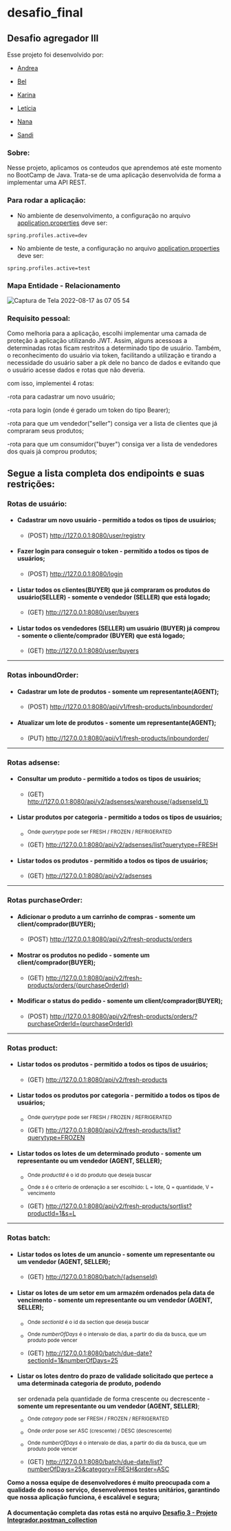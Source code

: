 # desafio_final

## Desafio agregador III

Esse projeto foi desenvolvido por:

- [Andrea](https://github.com/andherreraML)

- [Bel](https://github.com/BelAlbuquerque)

- [Karina](https://github.com/KarinaLimaMeli)

- [Letícia](https://github.com/lecastroMELI)

- [Nana](https://github.com/InajaraPereira)

- [Sandi](https://github.com/sandiouriquemeli)

### Sobre:

Nesse projeto, aplicamos os conteudos que aprendemos até este momento no BootCamp de Java.
Trata-se de uma aplicação desenvolvida de forma a implementar uma API REST.

### Para rodar a aplicação:

- No ambiente de desenvolvimento, a configuração no arquivo [application.properties](src/main/resources/application.properties) deve ser:
```
spring.profiles.active=dev
```

- No ambiente de teste, a configuração no arquivo [application.properties](src/main/resources/application.properties) deve ser:
```
spring.profiles.active=test
```

### Mapa Entidade - Relacionamento

![Captura de Tela 2022-08-17 às 07 05 54](https://user-images.githubusercontent.com/107960288/185093121-e0d79f25-7d2c-41db-95f7-b27be13741c8.png)


### Requisito pessoal:

Como melhoria para a aplicação, escolhi implementar uma camada de proteção à aplicação utilizando JWT.
Assim, alguns acessoas a determinadas rotas ficam restritos a determinado tipo de usuário.
Também, o reconhecimento do usuário via token, facilitando a utilização e tirando a necessidade do usuário saber a pk dele no banco de dados
e evitando que o usuário acesse dados e rotas que não deveria.

com isso, implementei 4 rotas:

-rota para cadastrar um novo usuário;

-rota para login (onde é gerado um token do tipo Bearer);

-rota para que um vendedor("seller") consiga ver a lista de clientes que já compraram seus produtos;

-rota para que um consumidor("buyer") consiga ver a lista de vendedores dos quais já comprou produtos;

## Segue a lista completa dos endipoints e suas restrições:

### Rotas de usuário:

- #### Cadastrar um novo usuário - **permitido a todos os tipos de usuários**;

  - (POST) http://127.0.0.1:8080/user/registry

- #### Fazer login para conseguir o token - **permitido a todos os tipos de usuários**;

  - (POST) http://127.0.0.1:8080/login

- #### Listar todos os clientes(BUYER) que já compraram os produtos do usuário(SELLER) - **somente o vendedor (SELLER) que está logado**;

  - (GET) http://127.0.0.1:8080/user/buyers

- #### Listar todos os vendedores (SELLER) um usuário (BUYER) já comprou - **somente o cliente/comprador (BUYER) que está logado**;

  - (GET) http://127.0.0.1:8080/user/buyers

<hr>

### Rotas inboundOrder:

- #### Cadastrar um lote de produtos - **somente um representante(AGENT)**;

  - (POST) http://127.0.0.1:8080/api/v1/fresh-products/inboundorder/

- #### Atualizar um lote de produtos - **somente um representante(AGENT)**;

  - (PUT) http://127.0.0.1:8080/api/v1/fresh-products/inboundorder/

<hr>

### Rotas adsense:

- #### Consultar um produto - **permitido a todos os tipos de usuários**;

  - (GET) http://127.0.0.1:8080/api/v2/adsenses/warehouse/{adsenseId_1}

- #### Listar produtos por categoria - **permitido a todos os tipos de usuários**;
  - <sup>Onde *querytype* pode ser FRESH / FROZEN / REFRIGERATED</sup>

  - (GET) http://127.0.0.1:8080/api/v2/adsenses/list?querytype=FRESH

- #### Listar todos os produtos - **permitido a todos os tipos de usuários**;

  - (GET) http://127.0.0.1:8080/api/v2/adsenses

<hr>

### Rotas purchaseOrder:

- #### Adicionar o produto a um carrinho de compras - **somente um client/comprador(BUYER)**;

  - (POST) http://127.0.0.1:8080/api/v2/fresh-products/orders

- #### Mostrar os produtos no pedido - **somente um client/comprador(BUYER)**;
  
  - (GET) http://127.0.0.1:8080/api/v2/fresh-products/orders/{purchaseOrderId}

- #### Modificar o status do pedido - **somente um client/comprador(BUYER)**;

  - (POST) http://127.0.0.1:8080/api/v2/fresh-products/orders/?purchaseOrderId={purchaseOrderId}

<hr>

### Rotas product:

- #### Listar  todos os produtos - **permitido a todos os tipos de usuários**;

  - (GET) http://127.0.0.1:8080/api/v2/fresh-products

- #### Listar todos os produtos por categoria - **permitido a todos os tipos de usuários**;
  - <sup>Onde *querytype* pode ser FRESH / FROZEN / REFRIGERATED</sup>

  - (GET) http://127.0.0.1:8080/api/v2/fresh-products/list?querytype=FROZEN

- #### Listar todos os lotes de um determinado produto - **somente um representante ou um vendedor (AGENT, SELLER)**;
  - <sup>Onde *productId* é o id do produto que deseja buscar</sup>
  - <sup>Onde *s* é o criterio de ordenação a ser escolhido: L = lote, Q = quantidade, V = vencimento</sup>

  - (GET) http://127.0.0.1:8080/api/v2/fresh-products/sortlist?productId=1&s=L

<hr>

### Rotas batch:

- #### Listar todos os lotes de um anuncio - **somente um representante ou um vendedor (AGENT, SELLER)**;

  - (GET) http://127.0.0.1:8080/batch/{adsenseId}

- #### Listar os lotes de um setor em um armazém ordenados pela data de vencimento - **somente um representante ou um vendedor (AGENT, SELLER)**;
  - <sup>Onde *sectionId* é o id da section que deseja buscar</sup>
  - <sup>Onde *numberOfDays* é o intervalo de dias, a partir do dia da busca, que um produto pode vencer</sup>

  - (GET) http://127.0.0.1:8080/batch/due-date?sectionId=1&numberOfDays=25

- #### Listar os lotes dentro do prazo de validade solicitado que pertece a uma determinada categoria de produto, podendo 
  ser ordenada pela quantidade de forma crescente ou decrescente - **somente um representante ou um vendedor (AGENT, SELLER)**;
  - <sup>Onde *category* pode ser FRESH / FROZEN / REFRIGERATED</sup>
  - <sup>Onde *order* pose ser ASC (crescente) / DESC (descrescente)</sup>
  - <sup>Onde *numberOfDays* é o intervalo de dias, a partir do dia da busca, que um produto pode vencer</sup>

  - (GET) http://127.0.0.1:8080/batch/due-date/list?numberOfDays=25&category=FRESH&order=ASC

**Como a nossa equipe de desenvolvedores é muito preocupada com a qualidade do nosso serviço,
desenvolvemos testes unitários, garantindo que nossa aplicação funciona, é escalável e segura;**

#### A documentação completa das rotas está no arquivo [Desafio 3 - Projeto Integrador.postman_collection](Desafio%203%20-%20Projeto%20Integrador.postman_collection.json)


